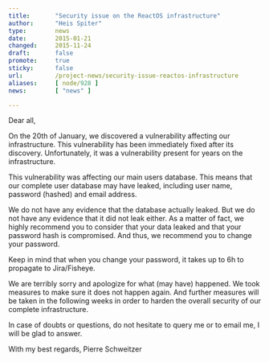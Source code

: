 ```yaml
---
title:       "Security issue on the ReactOS infrastructure"
author:      "Heis Spiter"
type:        news
date:        2015-01-21
changed:     2015-11-24
draft:       false
promote:     true
sticky:      false
url:         /project-news/security-issue-reactos-infrastructure
aliases:     [ node/928 ]
news:        [ "news" ]

---
```


Dear all,

On the 20th of January, we discovered a vulnerability affecting our infrastructure. This vulnerability has been immediately fixed after its discovery. Unfortunately, it was a vulnerability present for years on the infrastructure.

This vulnerability was affecting our main users database. This means that our complete user database may have leaked, including user name, password (hashed) and email address.

We do not have any evidence that the database actually leaked. But we do not have any evidence that it did not leak either. As a matter of fact, we highly recommend you to consider that your data leaked and that your password hash is compromised. And thus, we recommend you to change your password.

Keep in mind that when you change your password, it takes up to 6h to propagate to Jira/Fisheye.

We are terribly sorry and apologize for what (may have) happened. We took measures to make sure it does not happen again. And further measures will be taken in the following weeks in order to harden the overall security of our complete infrastructure.

In case of doubts or questions, do not hesitate to query me or to email me, I will be glad to answer.

With my best regards,
Pierre Schweitzer
